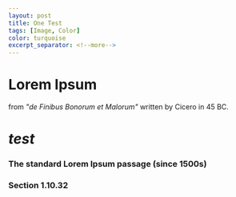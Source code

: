 ```yaml
---
layout: post
title: One Test
tags: [Image, Color]
color: turquoise
excerpt_separator: <!--more-->
---
```


# Lorem Ipsum

from _"de Finibus Bonorum et Malorum"_ written by Cicero in 45 BC.
 
 # _test_ 

### The standard Lorem Ipsum passage (since 1500s)

### Section 1.10.32 